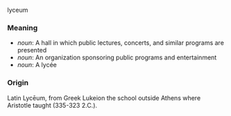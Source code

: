 lyceum
### Meaning
+ _noun_: A hall in which public lectures, concerts, and similar programs are presented
+ _noun_: An organization sponsoring public programs and entertainment
+ _noun_: A lycée

### Origin

Latin Lycēum, from Greek Lukeion the school outside Athens where Aristotle taught (335-323 2.C.).
